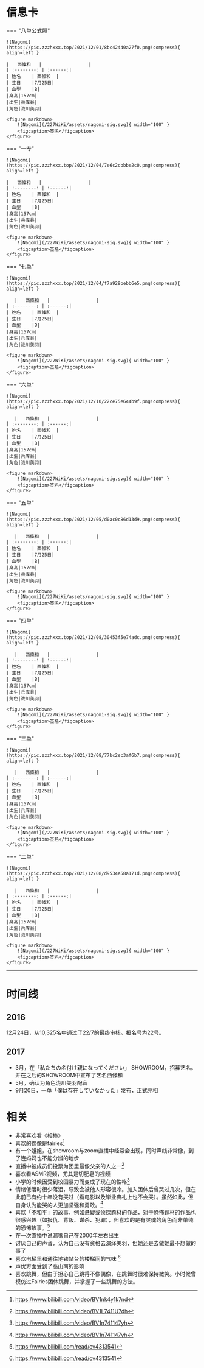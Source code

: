 # 信息卡

=== "八单公式照"

    ![Nagomi](https://pic.zzzhxxx.top/2021/12/01/8bc42440a27f0.png!compress){ align=left }

    |   西條和   |                 |
    | :--------: | :------:|
    | 姓名    | 西條和  |
    | 生日    |7月25日|
    | 血型    |B|
    |身高|157cm|
    |出生|兵库县|
    |角色|泷川美羽|
    
    <figure markdown>
        ![Nagomi](/227WiKi/assets/nagomi-sig.svg){ width="100" }
        <figcaption>签名</figcaption>
    </figure>


=== "一专"

    ![Nagomi](https://pic.zzzhxxx.top/2021/12/04/7e6c2cbbbe2c0.png!compress){ align=left }
    
    |   西條和   |                 |
    | :--------: | :------:|
    | 姓名    | 西條和  |
    | 生日    |7月25日|
    | 血型    |B|
    |身高|157cm|
    |出生|兵库县|
    |角色|泷川美羽|

    <figure markdown>
        ![Nagomi](/227WiKi/assets/nagomi-sig.svg){ width="100" }
        <figcaption>签名</figcaption>
    </figure>

=== "七单"

    ![Nagomi](https://pic.zzzhxxx.top/2021/12/04/f7a929bebb6e5.png!compress){ align=left }

       |   西條和   |                 |
    | :--------: | :------:|
    | 姓名    | 西條和  |
    | 生日    |7月25日|
    | 血型    |B|
    |身高|157cm|
    |出生|兵库县|
    |角色|泷川美羽|

    <figure markdown>
        ![Nagomi](/227WiKi/assets/nagomi-sig.svg){ width="100" }
        <figcaption>签名</figcaption>
    </figure>

=== "六单"

    ![Nagomi](https://pic.zzzhxxx.top/2021/12/10/22ce75e644b9f.png!compress){ align=left }

       |   西條和   |                 |
    | :--------: | :------:|
    | 姓名    | 西條和  |
    | 生日    |7月25日|
    | 血型    |B|
    |身高|157cm|
    |出生|兵库县|
    |角色|泷川美羽|

    <figure markdown>
        ![Nagomi](/227WiKi/assets/nagomi-sig.svg){ width="100" }
        <figcaption>签名</figcaption>
    </figure>


=== "五单"

    ![Nagomi](https://pic.zzzhxxx.top/2021/12/05/d0ac0c86d13d9.png!compress){ align=left }

       |   西條和   |                 |
    | :--------: | :------:|
    | 姓名    | 西條和  |
    | 生日    |7月25日|
    | 血型    |B|
    |身高|157cm|
    |出生|兵库县|
    |角色|泷川美羽|

    <figure markdown>
        ![Nagomi](/227WiKi/assets/nagomi-sig.svg){ width="100" }
        <figcaption>签名</figcaption>
    </figure>


=== "四单"

    ![Nagomi](https://pic.zzzhxxx.top/2021/12/08/30453f5e74adc.png!compress){ align=left }

       |   西條和   |                 |
    | :--------: | :------:|
    | 姓名    | 西條和  |
    | 生日    |7月25日|
    | 血型    |B|
    |身高|157cm|
    |出生|兵库县|
    |角色|泷川美羽|

    <figure markdown>
        ![Nagomi](/227WiKi/assets/nagomi-sig.svg){ width="100" }
        <figcaption>签名</figcaption>
    </figure>


=== "三单"

    ![Nagomi](https://pic.zzzhxxx.top/2021/12/08/77bc2ec3af6b7.png!compress){ align=left }

       |   西條和   |                 |
    | :--------: | :------:|
    | 姓名    | 西條和  |
    | 生日    |7月25日|
    | 血型    |B|
    |身高|157cm|
    |出生|兵库县|
    |角色|泷川美羽|

    <figure markdown>
        ![Nagomi](/227WiKi/assets/nagomi-sig.svg){ width="100" }
        <figcaption>签名</figcaption>
    </figure>


=== "二单"

    ![Nagomi](https://pic.zzzhxxx.top/2021/12/08/d9534e58a171d.png!compress){ align=left }

       |   西條和   |                 |
    | :--------: | :------:|
    | 姓名    | 西條和  |
    | 生日    |7月25日|
    | 血型    |B|
    |身高|157cm|
    |出生|兵库县|
    |角色|泷川美羽|

    <figure markdown>
        ![Nagomi](/227WiKi/assets/nagomi-sig.svg){ width="100" }
        <figcaption>签名</figcaption>
    </figure>

--------

# 时间线
## 2016

12月24日，从10,325名中通过了22/7的最终审核。报名号为22号。

## 2017

- 3月，在「私たちの名付け親になってください」 SHOWROOM，招募艺名。并在之后的SHOWROOM中宣布了艺名西條和
- 5月，确认为角色泷川美羽配音
- 9月20日，一单「僕は存在していなかった」发布，正式亮相

# 相关
- 非常喜欢看《相棒》
- 喜欢的偶像是fairies[^1]
- 有一个姐姐，在showroom与zoom直播中经常会出现，同时声线非常像，到了连妈妈也不能分辨的地步
- 直播中被成员们投票为团里最像父亲的人之一[^2]
- 喜欢看ASMR视频，尤其是切肥皂的视频
- 小学的时候因受到校园暴力而变成了现在的性格[^3]
- 情绪低落时很少落泪，导致会被他人形容很冷。加入团体后曾哭过几次，但在此前已有约十年没有哭过（看电影以及毕业典礼上也不会哭）。虽然如此，但自身认为能哭的人更加坚强和勇敢。[^3]
- 喜欢「不和平」的故事，例如悬疑或侦探题材的作品，对于恐怖题材的作品也很感兴趣（如报仇、背叛、谋杀、犯罪），但喜欢的是有灵魂的角色而非单纯的恐怖故事。[^4]
- 在一次直播中说漏嘴自己在2000年左右出生
- 讨厌自己的声音，认为自己没有资格去演绎美羽，但她还是去做她最不想做的事了
- 喜欢电梯里和通往地铁站台的楼梯间的气味 [^4]
- 声优方面受到了高山南的影响
- 喜欢跳舞，但由于担心自己跳得不像偶像，在跳舞时很难保持微笑。小时候曾模仿过Fairies团体跳舞，并掌握了一些跳舞的方法。



[^1]: https://www.bilibili.com/video/BV1nk4y1k7nd
[^2]: https://www.bilibili.com/video/BV1L7411U7dh
[^3]: https://www.bilibili.com/video/BV1n741147yh
[^4]: https://www.bilibili.com/read/cv4313541

